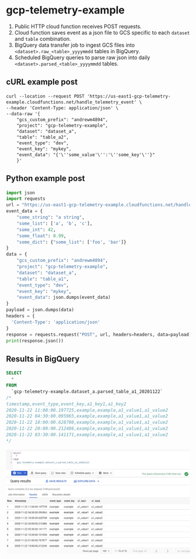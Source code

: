 # gcp-telemetry-example

1. Public HTTP cloud function receives POST requests.
2. Cloud function saves event as a json file to GCS specific to each `dataset` and `table` combination.
3. BigQuery data transfer job to ingest GCS files into `<dataset>.raw_<table>_yyyymmdd` tables in BigQuery.
4. Scheduled BigQuery queries to parse raw json into daily `<dataset>.parsed_<table>_yyyymmdd` tables. 

## cURL example post

```
curl --location --request POST 'https://us-east1-gcp-telemetry-example.cloudfunctions.net/handle_telemetry_event' \
--header 'Content-Type: application/json' \
--data-raw '{
    "gcs_custom_prefix": "andrewm4894", 
    "project": "gcp-telemetry-example", 
    "dataset": "dataset_a",
    "table": "table_a2",
    "event_type": "dev",
    "event_key": "mykey",
    "event_data": "{'\''some_value'\'':'\''some_key'\''}"
    }'
```

## Python example post

```python
import json
import requests
url = "https://us-east1-gcp-telemetry-example.cloudfunctions.net/handle_telemetry_event"
event_data = {
    "some_string": "a string",
    "some_list": ['a', 'b', 'c'],
    "some_int": 42,
    "some_float": 0.99,
    "some_dict": {"some_list": ['foo', 'bar']}
}
data = {
    "gcs_custom_prefix": "andrewm4894",
    "project": "gcp-telemetry-example",
    "dataset": "dataset_a",
    "table": "table_a1",
    "event_type": "dev",
    "event_key": "mykey",
    "event_data": json.dumps(event_data)
}
payload = json.dumps(data)
headers = {
  'Content-Type': 'application/json'
}
response = requests.request("POST", url, headers=headers, data=payload)
print(response.json())
```

## Results in BigQuery

```SQL
SELECT 
  * 
FROM 
  `gcp-telemetry-example.dataset_a.parsed_table_a1_20201122`
/*
timestamp,event_type,event_key,a1_key1,a1_key2
2020-11-22 11:00:00.197725,example,example,a1_value1,a1_value2
2020-11-22 04:30:00.095965,example,example,a1_value1,a1_value2
2020-11-22 18:00:00.628708,example,example,a1_value1,a1_value2
2020-11-22 20:00:00.212486,example,example,a1_value1,a1_value2
2020-11-22 03:30:00.141171,example,example,a1_value1,a1_value2
*/
```

![Alt text](misc/bq.jpg?raw=true "Results in BigQuery UI.")